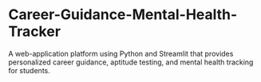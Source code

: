 # Career-Guidance-Mental-Health-Tracker
A web-application platform using Python and Streamlit that provides personalized career guidance, aptitude testing, and mental health tracking for students.
